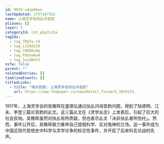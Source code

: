 ```yaml
---
id: 0929-udap6bwu
lastUpdated: 1757167352
name: 上海灵学会扶乩问音韵
aliases: []
layer: 5
categoryId: cat_p6yJicbx
tagIds:
  - tag_TRpfu-I4
  - tag_LJIAXzSO
  - tag_CHDDbu9q
  - tag_F0Snwko4
  - tag_5uiQ64t5
nsfw: false
parent: ""
relatedEntries: []
timelineEvents: []
titledLinks:
  - title: "相关链接: 上海灵学会扶乩问音韵"
    url: https://www.thepaper.cn/newsDetail_forward_3929115.
---
```


1917年，上海灵学会的吴稚晖在盛德坛通过扶乩问询音韵问题，得到了陆德明、江永、李登三篇论音韵的乩文。这三篇乩文在《灵学丛志》上发表后，引起了巨大的社会反响。吴稚晖虽然对扶乩有所质疑，但也表示乩文「决非扶乩者所伪托」。然而，事件公开后，吴稚晖极力重申自己提倡科学、反对鬼神的立场。这一事件成为中国近现代思想史中科学与灵学论争的标志性事件，并开启了后来科玄论战的先声。